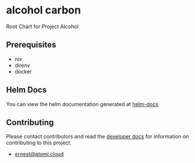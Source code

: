 # alcohol carbon

Root Chart for Project Alcohol

## Prerequisites
- nix
- direnv
- docker

## Helm Docs

You can view the helm documentation generated at [helm-docs](./chart/README.md)

## Contributing

Please contact contributors and read the [developer docs](./docs/developer/CommitConventions.md) for information on contributing to this project.

- [ernest@atomi.cloud](mailto:ernest@atomi.cloud)
